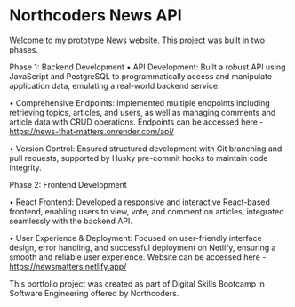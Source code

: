 # Northcoders News API
Welcome to my prototype News website.
This project was built in two phases.

Phase 1: Backend Development
• API Development: Built a robust API using JavaScript and PostgreSQL to programmatically access and manipulate application data, emulating a real-world backend service.

• Comprehensive Endpoints: Implemented multiple endpoints including retrieving topics, articles, and users, as well as managing comments and article data with CRUD operations.
  Endpoints can be accessed here - https://news-that-matters.onrender.com/api/

• Version Control: Ensured structured development with Git branching and pull requests, supported by Husky pre-commit hooks to maintain code integrity.

Phase 2: Frontend Development

• React Frontend: Developed a responsive and interactive React-based frontend, enabling users to view, vote, and comment on articles, integrated seamlessly with the backend API.

• User Experience & Deployment: Focused on user-friendly interface design, error handling, and successful deployment on Netlify, ensuring a smooth and reliable user experience.
  Website can be accessed here - https://newsmatters.netlify.app/

This portfolio project was created as part of Digital Skills Bootcamp in Software Engineering offered by Northcoders.
